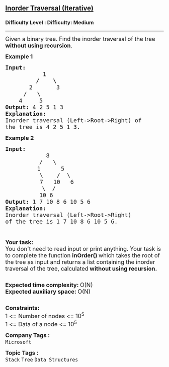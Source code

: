 <h2><a href="https://www.geeksforgeeks.org/problems/inorder-traversal-iterative/1?page=3&difficulty%5B%5D=1&category%5B%5D=Tree&sortBy=submissions">Inorder Traversal (Iterative)</a></h2><h3>Difficulty Level : Difficulty: Medium</h3><hr><div class="problems_problem_content__Xm_eO"><p><span style="font-size:18px">Given a binary tree. Find the inorder traversal of the tree <strong>without using recursion</strong>.</span></p>

<p><strong><span style="font-size:18px">Example 1</span></strong></p>

<pre><strong><span style="font-size:18px">Input:</span></strong>
<strong><span style="font-size:18px">           </span></strong><span style="font-size:18px">1</span>
<span style="font-size:18px"><strong>         /    \</strong></span>
<span style="font-size:18px">       2       3</span>
   <span style="font-size:18px">   /   \</span>
<span style="font-size:18px">    4     5</span>
<strong><span style="font-size:18px">Output: </span></strong><span style="font-size:18px">4 2 5 1 3</span>
<strong><span style="font-size:18px">Explanation:</span></strong>
<span style="font-size:18px">Inorder traversal (Left-&gt;Root-&gt;Right) of </span>
<span style="font-size:18px">the tree is 4 2 5 1 3.</span>
</pre>

<p><strong><span style="font-size:18px">Example 2</span></strong></p>

<pre><strong><span style="font-size:18px">Input:</span></strong>
<span style="font-size:18px">            8</span>
<span style="font-size:18px">          /   \</span>
            <span style="font-size:18px">1      5</span>
             <span style="font-size:18px">\    /  \</span>
             <span style="font-size:18px">7   10   6</span>
          <span style="font-size:18px">   \  /
&nbsp;         </span><span style="font-size:18px">10 6</span>
<strong><span style="font-size:18px">Output: </span></strong><span style="font-size:18px">1 7 10 8 6 10 5 6</span>
<strong><span style="font-size:18px">Explanation:</span></strong>
<span style="font-size:18px">Inorder traversal (Left-&gt;Root-&gt;Right) 
of </span><span style="font-size:18px">the tree is 1 7 10 8 6 10 5 6.</span></pre>

<p>&nbsp;</p>

<div><strong><span style="font-size:18px">Your task:</span></strong></div>

<div><span style="font-size:18px">You don't need to read input or print anything. Your task is to complete the function <strong>inOrder() </strong>which takes the root of the tree as input and returns a list containing the inorder traversal of the tree, calculated</span><strong><span style="font-size:18px"> without using recursion.</span></strong></div>

<p><br>
<strong><span style="font-size:18px">Expected time complexity: </span></strong><span style="font-size:18px">O(N)</span><br>
<strong><span style="font-size:18px">Expected auxiliary space: </span></strong><span style="font-size:18px">O(N)</span></p>

<div><br>
<strong><span style="font-size:18px">Constraints:</span></strong></div>

<div><span style="font-size:18px">1 &lt;= Number of nodes &lt;= 10<sup>5</sup><br>
1 &lt;= Data of a node &lt;= 10<sup>5</sup></span></div>
</div><p><span style=font-size:18px><strong>Company Tags : </strong><br><code>Microsoft</code>&nbsp;<br><p><span style=font-size:18px><strong>Topic Tags : </strong><br><code>Stack</code>&nbsp;<code>Tree</code>&nbsp;<code>Data Structures</code>&nbsp;